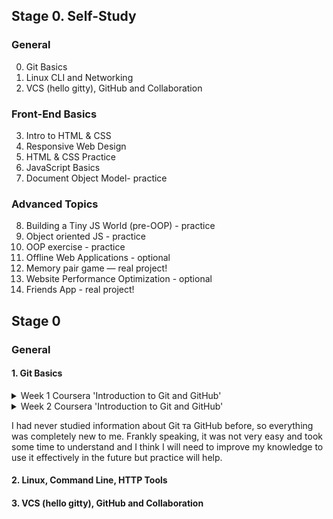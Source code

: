 ## Stage 0. Self-Study

### General
 0. Git Basics
 1. Linux CLI and Networking
 2. VCS (hello gitty), GitHub and Collaboration

### Front-End Basics
 3. Intro to HTML & CSS
 4. Responsive Web Design
 5. HTML & CSS Practice
 6. JavaScript Basics
 7. Document Object Model- practice

### Advanced Topics
 8. Building a Tiny JS World (pre-OOP) - practice
 9. Object oriented JS - practice
 10. OOP exercise - practice
11. Offline Web Applications - optional
12. Memory pair game — real project!
13. Website Performance Optimization - optional
14. Friends App - real project!

## Stage 0
### General

#### 1. Git Basics

<details>
<summary> Week 1 Coursera 'Introduction to Git and GitHub' </summary>

![Quiz]

</details>

<details>
<summary> Week 2 Coursera 'Introduction to Git and GitHub' </summary>

![Quiz](./git/coursera/1)

</details>

I had never studied information about Git та GitHub before, so everything was completely new to me. Frankly speaking, it was not very easy and took some time to understand and I think I will need to improve my knowledge to use it effectively in the future but practice will help.


#### 2. Linux, Command Line, HTTP Tools

#### 3. VCS (hello gitty), GitHub and Collaboration

